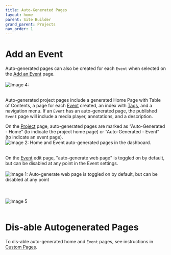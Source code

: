 ```yaml
---
title: Auto-Generated Pages
layout: home
parent: Site Builder
grand_parent: Projects
nav_order: 1
---
```


# Add an Event
Auto-generated pages can also be created for each `Event` when selected on the [Add an Event](https://avannotate.github.io/documentation/pages/events/) page. 
<br><br>
![Image 4: ](../../assets/autoimage4.png)
<br><br>

Auto-generated project pages include a generated Home Page with Table of Contents, a page for each [Event](https://avannotate.github.io/documentation/pages/events/) created, an index with [Tags](https://avannotate.github.io/documentation/pages/tags/), and a navigation menu. If an `Event` has an auto-generated page, the published `Event` page will include a media player, annotations, and a description. 


On the [Project](https://avannotate.github.io/documentation/pages/creating_projects/) page, auto-generated pages are marked as “Auto-Generated - Home” (to indicate the project home page) or “Auto-Generated - Event” (to indicate an event page).<br>
![Image 2: Home and Event auto-generated pages in the dashboard.](../../assets/autoimage2.png)
<br><br>

On the [Event](https://avannotate.github.io/documentation/pages/events/) edit page, "auto-generate web page" is toggled on by default, but can be disabled at any point in the Event settings.
<br><br>
![Image 1: Auto-generate web page is toggled on by default, but can be disabled at any point](../../assets/autoimage1.png)
<br><br>
<br><br>
![Image 5](../../assets/autoimage5.png)
<br><br>

# Dis-able Autogenerated Pages
To dis-able auto-generated home and `Event` pages, see instructions in [Custom Pages](https://avannotate.github.io/documentation/pages/custom/).



